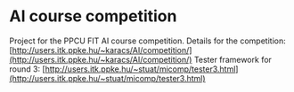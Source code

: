 # AI course competition
Project for the PPCU FIT AI course competition.
Details for the competition: [http://users.itk.ppke.hu/~karacs/AI/competition/](http://users.itk.ppke.hu/~karacs/AI/competition/) 
Tester framework for round 3: [http://users.itk.ppke.hu/~stuat/micomp/tester3.html](http://users.itk.ppke.hu/~stuat/micomp/tester3.html)
